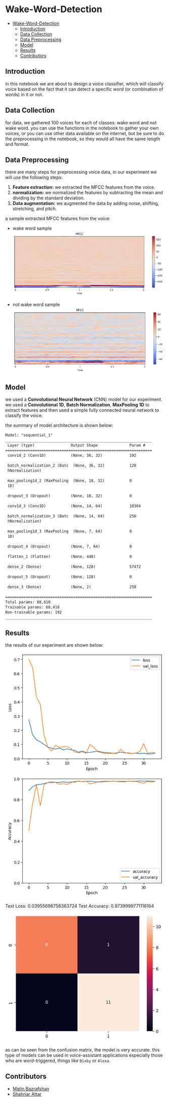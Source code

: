 # Wake-Word-Detection

- [Wake-Word-Detection](#wake-word-detection)
  - [Introduction](#introduction)
  - [Data Collection](#data-collection)
  - [Data Preprocessing](#data-preprocessing)
  - [Model](#model)
  - [Results](#results)
  - [Contributors](#contributors)

## Introduction

in this notebook we are about to design a voice classifier, which will classify voice based on the fact that it can detect a specific word (or combination of words) in it or not.

## Data Collection

for data, we gathered 100 voices for each of classes: wake word and not wake word. you can use the functions in the notebook to gather your own voices, or you can use other data available on the internet, but be sure to do the preprocessing in the notebook, so they would all have the same length and format.

## Data Preprocessing

there are many steps for preprocessing voice data, in our experiment we will use the following steps:

1. **Feature extraction:** we extracted the MFCC features from the voice.
2. **normalization:** we normalized the features by subtracting the mean and dividing by the standard deviation.
3. **Data augmentation:** we augmented the data by adding noise, shifting, stretching, and pitch.

a sample extracted MFCC features from the voice:

- wake word sample
![wake word sample](./images/wake_word_mfcc.png)

- not wake word sample
![not wake word sample](./images/not_wake_word_mfcc.png)

## Model

we used a **Convolutional Neural Network** (CNN) model for our experiment. we used a **Convolutional 1D**, **Batch Normalization**, **MaxPooling 1D** to extract features and then used a simple fully connected neural network to classify the voice.

the summary of model architecture is shown below:

```text
Model: "sequential_1"
_________________________________________________________________
 Layer (type)                Output Shape              Param #   
=================================================================
 conv1d_2 (Conv1D)           (None, 36, 32)            192       
                                                                 
 batch_normalization_2 (Batc  (None, 36, 32)           128       
 hNormalization)                                                 
                                                                 
 max_pooling1d_2 (MaxPooling  (None, 18, 32)           0         
 1D)                                                             
                                                                 
 dropout_3 (Dropout)         (None, 18, 32)            0         
                                                                 
 conv1d_3 (Conv1D)           (None, 14, 64)            10304     
                                                                 
 batch_normalization_3 (Batc  (None, 14, 64)           256       
 hNormalization)                                                 
                                                                 
 max_pooling1d_3 (MaxPooling  (None, 7, 64)            0         
 1D)                                                             
                                                                 
 dropout_4 (Dropout)         (None, 7, 64)             0         
                                                                 
 flatten_1 (Flatten)         (None, 448)               0         
                                                                 
 dense_2 (Dense)             (None, 128)               57472     
                                                                 
 dropout_5 (Dropout)         (None, 128)               0         
                                                                 
 dense_3 (Dense)             (None, 2)                 258       
                                                                 
=================================================================
Total params: 68,610
Trainable params: 68,418
Non-trainable params: 192
_________________________________________________________________
```

## Results

the results of our experiment are shown below:

![loss](./images/loss.png)
![accuracy](./images/accuracy.png)

Test Loss:  0.03955698758363724
Test Accuracy:  0.9739999771118164

![confusion_matrix](./images/confusion_matrix.png)

as can be seen from the confusion matrix, the model is very accurate. this type of models can be used in voice-assistant applications especially those who are word-triggered, things like `Bixby` or `Alexa`.

## Contributors

- [Matin Bazrafshan](https://github.com/FabulousMatin)
- [Shahriar Attar](https://github.com/Shahriar-0)
